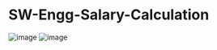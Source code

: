 # SW-Engg-Salary-Calculation

![image](https://user-images.githubusercontent.com/51919281/205788447-a0642597-2419-42f4-a0b5-30d00198c776.png)
![image](https://user-images.githubusercontent.com/51919281/205788600-053e7989-c648-470b-8313-7305e66fd609.png)
